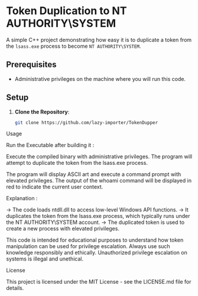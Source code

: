 # Token Duplication to NT AUTHORITY\SYSTEM

A simple C++ project demonstrating how easy it is to duplicate a token from the `lsass.exe` process to become `NT AUTHORITY\SYSTEM`.

## Prerequisites

- Administrative privileges on the machine where you will run this code.

## Setup

1. **Clone the Repository**:
   ```bash
   git clone https://github.com/lazy-importer/TokenDupper

Usage

Run the Executable  after building it :

Execute the compiled binary with administrative privileges.
The program will attempt to duplicate the token from the lsass.exe process.

The program will display ASCII art and execute a command prompt with elevated privileges.
The output of the whoami command will be displayed in red to indicate the current user context.

Explanation : 

-> The code loads ntdll.dll to access low-level Windows API functions.
-> It duplicates the token from the lsass.exe process, which typically runs under the NT AUTHORITY\SYSTEM account.
-> The duplicated token is used to create a new process with elevated privileges. 

This code is intended for educational purposes to understand how token manipulation can be used for privilege escalation.
Always use such knowledge responsibly and ethically.
Unauthorized privilege escalation on systems is illegal and unethical.

License

This project is licensed under the MIT License - see the LICENSE.md file for details.

